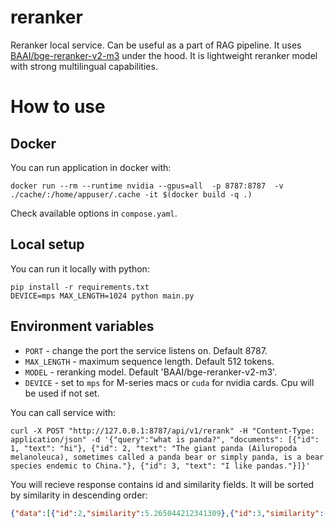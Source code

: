 # reranker
Reranker local service. Can be useful as a part of RAG pipeline. It
uses
[BAAI/bge-reranker-v2-m3](https://huggingface.co/BAAI/bge-reranker-v2-m3)
under the hood. It is lightweight reranker model with strong
multilingual capabilities.

# How to use

## Docker

You can run application in docker with:

``` shell
docker run --rm --runtime nvidia --gpus=all  -p 8787:8787  -v ./cache/:/home/appuser/.cache -it $(docker build -q .)
```

Check available options in `compose.yaml`.

## Local setup

You can run it locally with python:

``` shell
pip install -r requirements.txt
DEVICE=mps MAX_LENGTH=1024 python main.py
```

## Environment variables

- `PORT` - change the port the service listens on. Default 8787.
- `MAX_LENGTH` - maximum sequence length. Default 512 tokens.
- `MODEL` - reranking model. Default 'BAAI/bge-reranker-v2-m3'.
- `DEVICE` - set to `mps` for M-series macs or `cuda` for nvidia
  cards. Cpu will be used if not set.

You can call service with:

``` shell
curl -X POST "http://127.0.0.1:8787/api/v1/rerank" -H "Content-Type: application/json" -d '{"query":"what is panda?", "documents": [{"id": 1, "text": "hi"}, {"id": 2, "text": "The giant panda (Ailuropoda melanoleuca), sometimes called a panda bear or simply panda, is a bear species endemic to China."}, {"id": 3, "text": "I like pandas."}]}'
```

You will recieve response contains id and similarity fields. It will
be sorted by similarity in descending order:

``` json
{"data":[{"id":2,"similarity":5.265044212341309},{"id":3,"similarity":-7.278249263763428},{"id":1,"similarity":-8.183815002441406}]}
```
